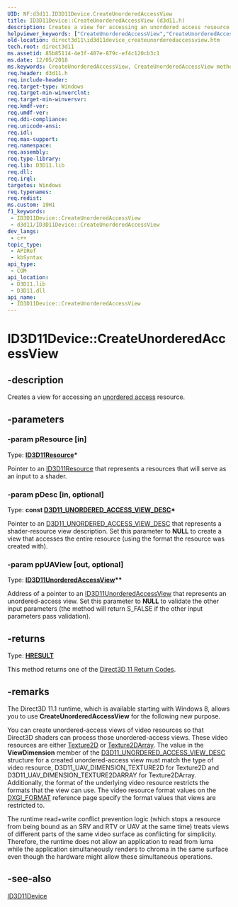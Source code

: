 ```yaml
---
UID: NF:d3d11.ID3D11Device.CreateUnorderedAccessView
title: ID3D11Device::CreateUnorderedAccessView (d3d11.h)
description: Creates a view for accessing an unordered access resource.
helpviewer_keywords: ["CreateUnorderedAccessView","CreateUnorderedAccessView method [Direct3D 11]","CreateUnorderedAccessView method [Direct3D 11]","ID3D11Device interface","ID3D11Device interface [Direct3D 11]","CreateUnorderedAccessView method","ID3D11Device.CreateUnorderedAccessView","ID3D11Device::CreateUnorderedAccessView","d3d11/ID3D11Device::CreateUnorderedAccessView","direct3d11.id3d11device_createunorderedaccessview","e40c2139-4401-eb51-d806-6b5f91c06ee6"]
old-location: direct3d11\id3d11device_createunorderedaccessview.htm
tech.root: direct3d11
ms.assetid: 85b85114-4e3f-407e-879c-ef4c120cb3c1
ms.date: 12/05/2018
ms.keywords: CreateUnorderedAccessView, CreateUnorderedAccessView method [Direct3D 11], CreateUnorderedAccessView method [Direct3D 11],ID3D11Device interface, ID3D11Device interface [Direct3D 11],CreateUnorderedAccessView method, ID3D11Device.CreateUnorderedAccessView, ID3D11Device::CreateUnorderedAccessView, d3d11/ID3D11Device::CreateUnorderedAccessView, direct3d11.id3d11device_createunorderedaccessview, e40c2139-4401-eb51-d806-6b5f91c06ee6
req.header: d3d11.h
req.include-header: 
req.target-type: Windows
req.target-min-winverclnt: 
req.target-min-winversvr: 
req.kmdf-ver: 
req.umdf-ver: 
req.ddi-compliance: 
req.unicode-ansi: 
req.idl: 
req.max-support: 
req.namespace: 
req.assembly: 
req.type-library: 
req.lib: D3D11.lib
req.dll: 
req.irql: 
targetos: Windows
req.typenames: 
req.redist: 
ms.custom: 19H1
f1_keywords:
 - ID3D11Device::CreateUnorderedAccessView
 - d3d11/ID3D11Device::CreateUnorderedAccessView
dev_langs:
 - c++
topic_type:
 - APIRef
 - kbSyntax
api_type:
 - COM
api_location:
 - D3D11.lib
 - D3D11.dll
api_name:
 - ID3D11Device::CreateUnorderedAccessView
---
```


# ID3D11Device::CreateUnorderedAccessView


## -description

Creates a view for accessing an <a href="/windows/desktop/direct3d11/direct3d-11-advanced-stages-cs-resources">unordered access</a> resource.

## -parameters

### -param pResource [in]

Type: <b><a href="/windows/desktop/api/d3d11/nn-d3d11-id3d11resource">ID3D11Resource</a>*</b>

Pointer to an <a href="/windows/desktop/api/d3d11/nn-d3d11-id3d11resource">ID3D11Resource</a> that represents a resources that will serve as an input to a shader.

### -param pDesc [in, optional]

Type: <b>const <a href="/windows/desktop/api/d3d11/ns-d3d11-d3d11_unordered_access_view_desc">D3D11_UNORDERED_ACCESS_VIEW_DESC</a>*</b>

Pointer to an <a href="/windows/desktop/api/d3d11/ns-d3d11-d3d11_unordered_access_view_desc">D3D11_UNORDERED_ACCESS_VIEW_DESC</a> that represents a shader-resource view description. Set this parameter to <b>NULL</b> to create a view that accesses the entire resource (using the format the resource was created with).

### -param ppUAView [out, optional]

Type: <b><a href="/windows/desktop/api/d3d11/nn-d3d11-id3d11unorderedaccessview">ID3D11UnorderedAccessView</a>**</b>

Address of a pointer to an <a href="/windows/desktop/api/d3d11/nn-d3d11-id3d11unorderedaccessview">ID3D11UnorderedAccessView</a> that represents an unordered-access view. Set this parameter to <b>NULL</b> to validate the other input parameters (the method will return S_FALSE if the other input parameters pass validation).

## -returns

Type: <b><a href="/windows/win32/com/structure-of-com-error-codes">HRESULT</a></b>

This method returns one of the <a href="/windows/desktop/direct3d11/d3d11-graphics-reference-returnvalues">Direct3D 11 Return Codes</a>.

## -remarks

The Direct3D 11.1 runtime, which is available starting with Windows 8, allows you to use <b>CreateUnorderedAccessView</b> for the following new purpose. 

You can create unordered-access views of video resources so that Direct3D shaders can process those unordered-access views. These video resources are either <a href="/windows/desktop/direct3dhlsl/sm5-object-texture2d">Texture2D</a> or <a href="/windows/desktop/direct3dhlsl/sm5-object-texture2darray">Texture2DArray</a>. The value in the <b>ViewDimension</b> member of the <a href="/windows/desktop/api/d3d11/ns-d3d11-d3d11_unordered_access_view_desc">D3D11_UNORDERED_ACCESS_VIEW_DESC</a> structure for a created unordered-access view must match the type of video resource, D3D11_UAV_DIMENSION_TEXTURE2D          for Texture2D and D3D11_UAV_DIMENSION_TEXTURE2DARRAY for Texture2DArray. Additionally, the format of the underlying video resource restricts the formats that the view can use. The video resource format values on the <a href="/windows/desktop/api/dxgiformat/ne-dxgiformat-dxgi_format">DXGI_FORMAT</a> reference page specify the format values that views are restricted to.

The runtime read+write conflict prevention logic (which stops a resource from being bound as an SRV and RTV or UAV at the same time) treats views of different parts of the same video surface as conflicting for simplicity.  Therefore, the runtime does not allow an application to read from luma while the application simultaneously renders to chroma in the same surface even though the hardware might allow these simultaneous operations.

## -see-also

<a href="/windows/desktop/api/d3d11/nn-d3d11-id3d11device">ID3D11Device</a>

